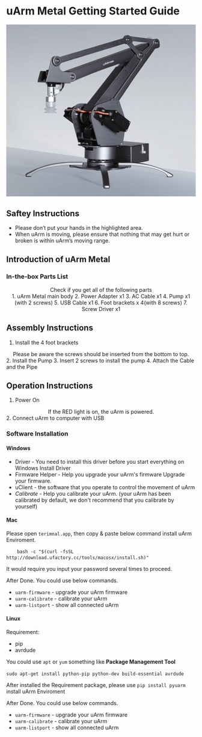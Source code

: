 # uArm Metal Getting Started Guide

![uarm](img/getting_started/guide-1.png)


## Saftey Instructions

- Please don’t put your hands in the highlighted area.
- When uArm is moving, please ensure that nothing that may get hurt or broken is within uArm’s moving range.


## Introduction of uArm Metal

### In-the-box Parts List

<center>Check if you get all of the following parts</center>

<center>
1. uArm Metal main body
2. Power Adapter x1
3. AC Cable x1
4. Pump x1 (with 2 screws)
5. USB Cable x1
6. Foot brackets x 4(with 8 screws)
7. Screw Driver x1
</center>

## Assembly Instructions

1. Install the 4 foot brackets
<center>Please be aware the screws should be inserted from the bottom to top.</center>
2. Install the Pump
3. Insert 2 screws to install the pump
4. Attach the Cable and the Pipe

## Operation Instructions
1. Power On
<center>If the RED light is on, the uArm is powered.</center>
2. Connect uArm to computer with USB

### Software Installation

#### Windows

- Driver - You need to install this driver before you start everything on Windows
    Install Driver
- Firmware Helper - Help you upgrade your uArm's firmware
    Upgrade your firmware.
- uClient - the software that you operate to control the movement of uArm
- *Calibrate* - Help you calibrate your uArm. (your uArm has been calibrated by default, we don't recommend that you calibrate by yourself)

#### Mac

Please open `terimnal.app`, then copy & paste below command install uArm Enviroment.

```
    bash -c "$(curl -fsSL http://download.ufactory.cc/tools/macosx/install.sh)"
```

It would require you input your password several times to proceed.

After Done.
You could use below commands.
- `uarm-firmware` - upgrade your uArm firmware
- `uarm-calibrate` - calibrate your uArm
- `uarm-listport` - show all connected uArm
#### Linux

Requirement:  
- pip
- avrdude

You could use `apt` or `yum` something like **Package Management Tool**

`sudo apt-get install python-pip python-dev build-essential avrdude`

After installed the Requirement package, please use `pip install pyuarm` install uArm Enviroment

After Done.
You could use below commands.
- `uarm-firmware` - upgrade your uArm firmware
- `uarm-calibrate` - calibrate your uArm
- `uarm-listport` - show all connected uArm
